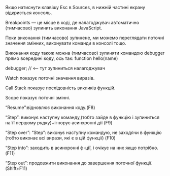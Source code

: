 Якщо натиснути клавішу Esc в Sources, в нижній частині екрану відкриється консоль. 

Breakpoints — це місце в коді, де налагоджувач автоматично (тимчасово) зупинить виконання JavaScript.

Поки виконання (тимчасово) зупинене, ми можемо переглядати поточні значення змінних, виконувати команди в консолі тощо.

Виконання коду також можна (тимчасово) зупиняти командою debugger прямо всередині коду, ось так:
function hello(name) 

  debugger;  // <-- тут зупиниться налагоджувач

Watch показує поточні значення виразів.

Call Stack показує послідовність викликів функцій.

Scope показує поточні змінні.

“Resume”:відновлює виконання коду.(F8)

“Step”: виконує наступну команду,(тобто зайде в функцію і зупиниться на її першому рядку)+ігнорує асинхронні дії (F9)

“Step over”: “Step”: виконує наступну командую, не заходячи в функцію (тобто виконає всі вирази, які є в цій функції) (F10)

“Step into”: заходить в асинхронні ф-ції, і очікує на них якщо потрібно. (F11)

“Step out”: продовжити виконання до завершення поточної функції. (Shift+F11)
